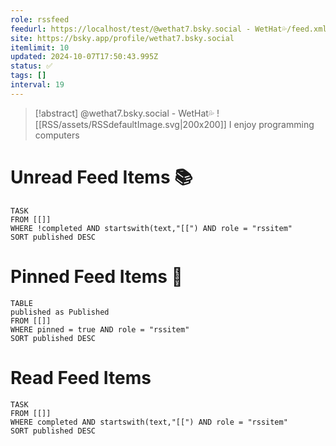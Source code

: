 ```yaml
---
role: rssfeed
feedurl: https://localhost/test/@wethat7․bsky․social - WetHat💦/feed.xml
site: https://bsky.app/profile/wethat7.bsky.social
itemlimit: 10
updated: 2024-10-07T17:50:43.995Z
status: ✅
tags: []
interval: 19
---
```

> [!abstract] @wethat7.bsky.social - WetHat💦
> <span class="rss-image">![[RSS/assets/RSSdefaultImage.svg|200x200]]</span> I enjoy programming computers

# Unread Feed Items 📚
~~~dataview
TASK
FROM [[]]
WHERE !completed AND startswith(text,"[[") AND role = "rssitem"
SORT published DESC
~~~

# Pinned Feed Items 📍
~~~dataview
TABLE
published as Published
FROM [[]]
WHERE pinned = true AND role = "rssitem"
SORT published DESC
~~~

# Read Feed Items
~~~dataview
TASK
FROM [[]]
WHERE completed AND startswith(text,"[[") AND role = "rssitem"
SORT published DESC
~~~